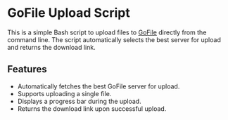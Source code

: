 # GoFile Upload Script

This is a simple Bash script to upload files to [GoFile](https://gofile.io/) directly from the command line. The script automatically selects the best server for upload and returns the download link.

## Features
- Automatically fetches the best GoFile server for upload.
- Supports uploading a single file.
- Displays a progress bar during the upload.
- Returns the download link upon successful upload.